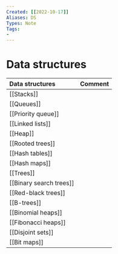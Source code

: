 ```yaml
---
Created: [[2022-10-17]]
Aliases: DS
Types: Note
Tags: 
- 
---
```

# Data structures
| Data structures         | Comment |
|:----------------------- |:------- |
| [[Stacks]]              |         |
| [[Queues]]              |         |
| [[Priority queue]]      |         |
| [[Linked lists]]        |         |
| [[Heap]]                |         |
| [[Rooted trees]]        |         |
| [[Hash tables]]         |         |
| [[Hash maps]]           |         |
| [[Trees]]               |         |
| [[Binary search trees]] |         |
| [[Red-black trees]]     |         |
| [[B-trees]]             |         |
| [[Binomial heaps]]      |         |
| [[Fibonacci heaps]]     |         |
| [[Disjoint sets]]       |         |
| [[Bit maps]]            |         |
